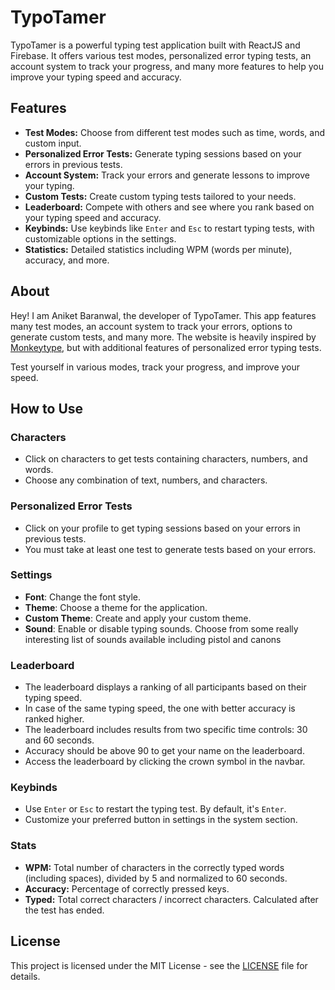 # TypoTamer

TypoTamer is a powerful typing test application built with ReactJS and Firebase. It offers various test modes, personalized error typing tests, an account system to track your progress, and many more features to help you improve your typing speed and accuracy.

## Features

- **Test Modes:** Choose from different test modes such as time, words, and custom input.
- **Personalized Error Tests:** Generate typing sessions based on your errors in previous tests.
- **Account System:** Track your errors and generate lessons to improve your typing.
- **Custom Tests:** Create custom typing tests tailored to your needs.
- **Leaderboard:** Compete with others and see where you rank based on your typing speed and accuracy.
- **Keybinds:** Use keybinds like `Enter` and `Esc` to restart typing tests, with customizable options in the settings.
- **Statistics:** Detailed statistics including WPM (words per minute), accuracy, and more.

## About

Hey! I am Aniket Baranwal, the developer of TypoTamer. This app features many test modes, an account system to track your errors, options to generate custom tests, and many more. The website is heavily inspired by [Monkeytype](https://monkeytype.com), but with additional features of personalized error typing tests.

Test yourself in various modes, track your progress, and improve your speed.

## How to Use

### Characters

- Click on characters to get tests containing characters, numbers, and words.
- Choose any combination of text, numbers, and characters.

### Personalized Error Tests

- Click on your profile to get typing sessions based on your errors in previous tests.
- You must take at least one test to generate tests based on your errors.

### Settings
- **Font**: Change the font style.
- **Theme**: Choose a theme for the application.
- **Custom Theme**: Create and apply your custom theme.
- **Sound**: Enable or disable typing sounds. Choose from some really interesting list of sounds available including pistol and canons

### Leaderboard

- The leaderboard displays a ranking of all participants based on their typing speed.
- In case of the same typing speed, the one with better accuracy is ranked higher.
- The leaderboard includes results from two specific time controls: 30 and 60 seconds.
- Accuracy should be above 90 to get your name on the leaderboard.
- Access the leaderboard by clicking the crown symbol in the navbar.

### Keybinds

- Use `Enter` or `Esc` to restart the typing test. By default, it's `Enter`.
- Customize your preferred button in settings in the system section.

### Stats

- **WPM:** Total number of characters in the correctly typed words (including spaces), divided by 5 and normalized to 60 seconds.
- **Accuracy:** Percentage of correctly pressed keys.
- **Typed:** Total correct characters / incorrect characters. Calculated after the test has ended.

## License

This project is licensed under the MIT License - see the [LICENSE](LICENSE) file for details.

